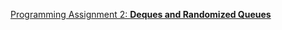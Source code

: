 [Programming Assignment 2: __Deques and Randomized Queues__](http://coursera.cs.princeton.edu/algs4/assignments/queues.html)
